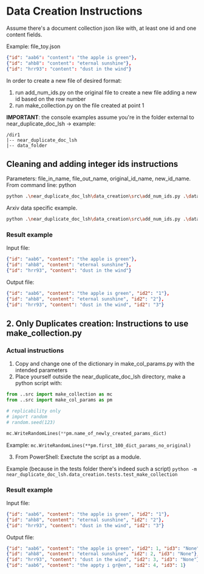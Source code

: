 
# Data Creation Instructions

Assume there's a document collection json like with, at least one id and one content fields.

Example: file_toy.json

```json
{"id": "aab6": "content": "the apple is green"},
{"id": "ahb8": "content": "eternal sunshine"},
{"id": "hrr93": "content": "dust in the wind"}
```

In order to create a new file of desired format:

1) run add_num_ids.py on the original file to create a new file adding a new id based on the row number
2) run make_collection.py on the file created at point 1

**IMPORTANT**: the console examples assume you're in the folder external to near_duplicate_doc_lsh
-> example:

```
﻿/dir1
|-- near_duplicate_doc_lsh
|-- data_folder
```

## Cleaning and adding integer ids instructions

Parameters: file_in_name, file_out_name, original_id_name, new_id_name.
From command line: python

```bash
python .\near_duplicate_doc_lsh\data_creation\src\add_num_ids.py .\data_near_duplicate\file_in_name.json file_out_name new_id_name
```

Arxiv data specific example.

```bash
python .\near_duplicate_doc_lsh\data_creation\src\add_num_ids.py .\data_near_duplicate\arxiv\arxiv_cleaned_js.json .\data_near_duplicate\arxiv\arxiv_cleaned_js_id2.json id2
```

### Result example

Input file:

```json
{"id": "aab6", "content": "the apple is green"},
{"id": "ahb8", "content": "eternal sunshine"},
{"id": "hrr93", "content": "dust in the wind"}
```

Output file:

```json
{"id": "aab6", "content": "the apple is green", "id2": "1"},
{"id": "ahb8", "content": "eternal sunshine", "id2": "2"},
{"id": "hrr93", "content": "dust in the wind", "id2": "3"}
```

## 2. Only Duplicates creation: Instructions to use make_collection.py

### Actual instructions

1. Copy and change one of the dictionary in make_col_params.py with the intended parameters
2. Place yourself outside the near_duplicate_doc_lsh directory,
make a python script with:

```python
from ..src import make_collection as mc
from ..src import make_col_params as pm

# replicability only
# import random
# random.seed(123)

mc.WriteRandomLines(**pm.name_of_newly_created_params_dict)
```

Example: ``` mc.WriteRandomLines(**pm.first_100_dict_params_no_original) ```

3. From PowerShell:
Exectute the script as a module.

Example (because in the tests folder there's indeed such a script)
```python -m near_duplicate_doc_lsh.data_creation.tests.test_make_collection```

### Result example

Input file:

```json
{"id": "aab6", "content": "the apple is green", "id2": "1"},
{"id": "ahb8", "content": "eternal sunshine", "id2": "2"},
{"id": "hrr93", "content": "dust in the wind", "id2": "3"}
```

Output file:

```json
{"id": "aab6", "content": "the apple is green", "id2": 1, "id3": "None"},
{"id": "ahb8", "content": "eternal sunshine", "id2": 2, "id3": "None"},
{"id": "hrr93", "content": "dust in the wind", "id2": 3, "id3": "None"},
{"id": "aab6", "content": "the appty i gr@en", "id2": 4, "id3": 1}
```
